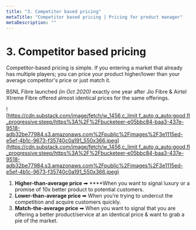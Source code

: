 ```yaml
---
title: "3. Competitor based pricing"
metaTitle: "Competitor based pricing | Pricing for product manager"
metaDescription: ""
---
```


# 3. Competitor based pricing

Competitor-based pricing is simple. If you entering a market that already has multiple players; you can price your product higher/lower than your average competitor's price or just match it.

BSNL Fibre launched *(in Oct 2020)* exactly one year after Jio Fibre & Airtel Xtreme Fibre offered almost identical prices for the same offerings.

![https://cdn.substack.com/image/fetch/w_1456,c_limit,f_auto,q_auto:good,fl_progressive:steep/https%3A%2F%2Fbucketeer-e05bbc84-baa3-437e-9518-adb32be77984.s3.amazonaws.com%2Fpublic%2Fimages%2F3e1115ed-e5ef-4b1c-9673-f35740c0a191_550x366.jpeg](https://cdn.substack.com/image/fetch/w_1456,c_limit,f_auto,q_auto:good,fl_progressive:steep/https%3A%2F%2Fbucketeer-e05bbc84-baa3-437e-9518-adb32be77984.s3.amazonaws.com%2Fpublic%2Fimages%2F3e1115ed-e5ef-4b1c-9673-f35740c0a191_550x366.jpeg)



1. **Higher-than-average price** ➡  ****When you want to signal luxury or a promise of 10x better product to potential customers.
2. **Lower-than-average price** ➡ When you’re trying to undercut the competition and acquire customers quickly.
3. **Match-the-average price** ➡ When you want to signal that you are offering a better product/service at an identical price & want to grab a pie of the market.
